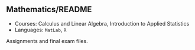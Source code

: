 ## Mathematics/README

- Courses: Calculus and Linear Algebra, Introduction to Applied Statistics
- Languages: `MatLab`, `R`

Assignments and final exam files.

